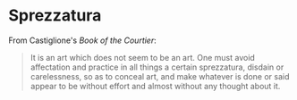 # Sprezzatura

From Castiglione's _Book of the Courtier_:

> It is an art which does not seem to be an art. One must avoid affectation and practice in all things a certain sprezzatura, disdain or carelessness, so as to conceal art, and make whatever is done or said appear to be without effort and almost without any thought about it.
